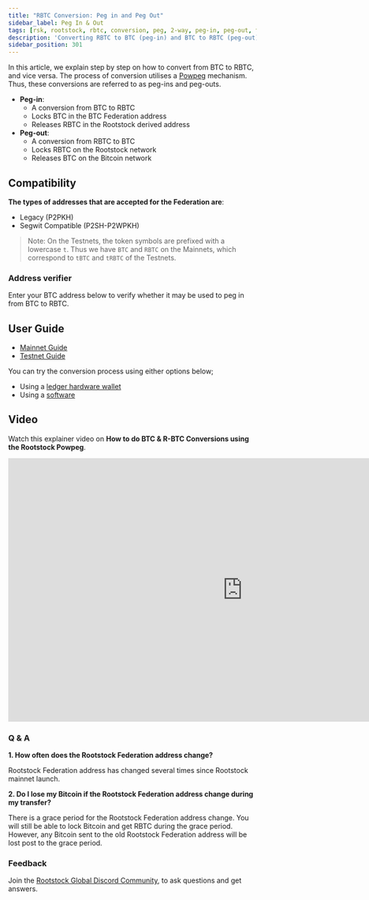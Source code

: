 ```yaml
---
title: "RBTC Conversion: Peg in and Peg Out"
sidebar_label: Peg In & Out
tags: [rsk, rootstock, rbtc, conversion, peg, 2-way, peg-in, peg-out, federation, powpeg]
description: 'Converting RBTC to BTC (peg-in) and BTC to RBTC (peg-out), for both Mainnet and Testnet.'
sidebar_position: 301
---
```


In this article, we explain step by step on how to convert from BTC to RBTC, and vice versa.
The process of conversion utilises a [Powpeg](/concepts/powpeg/) mechanism. Thus, these conversions are referred to as peg-ins and peg-outs.

- **Peg-in**:
  - A conversion from BTC to RBTC
  - Locks BTC in the BTC Federation address
  - Releases RBTC in the Rootstock derived address
- **Peg-out**:
  - A conversion from RBTC to BTC
  - Locks RBTC on the Rootstock network
  - Releases BTC on the Bitcoin network

## Compatibility

**The types of addresses that are accepted for the Federation are**:
- Legacy (P2PKH)
- Segwit Compatible (P2SH-P2WPKH)

> Note: On the Testnets, the token symbols are prefixed with a lowercase `t`.
> Thus we have `BTC` and `RBTC` on the Mainnets,
> which correspond to `tBTC` and `tRBTC` of the Testnets.

### Address verifier

Enter your BTC address below to verify whether it may be used to peg in from BTC to RBTC.

## User Guide

- [Mainnet Guide](/concepts/rbtc/networks#mainnet-conversion)
- [Testnet Guide](/concepts/rbtc/networks#testnet-conversion)

You can try the conversion process using either options below;

- Using a [ledger hardware wallet](/concepts/rbtc/conversion-with-ledger)
- Using a [software](/concepts/rbtc/conversion-with-node-and-console)

## Video

Watch this explainer video on **How to do BTC & R-BTC Conversions using the Rootstock Powpeg**.

<div class="video-container">
  <iframe width="949" height="534" src="https://youtube.com/embed/XTpQW9Rw838" frameborder="0" allow="accelerometer; autoplay; encrypted-media; gyroscope; picture-in-picture" allowfullscreen></iframe>
</div>

### Q & A

**1. How often does the Rootstock Federation address change?**

Rootstock Federation address has changed several times since Rootstock mainnet launch.

**2. Do I lose my Bitcoin if the Rootstock Federation address change during my transfer?**

There is a grace period for the Rootstock Federation address change. You will still be able to lock Bitcoin and get RBTC during the grace period. However, any Bitcoin sent to the old Rootstock Federation address will be lost post to the grace period.

### Feedback

Join the [Rootstock Global Discord Community](https://rootstock.io/discord), to ask questions and get answers.
